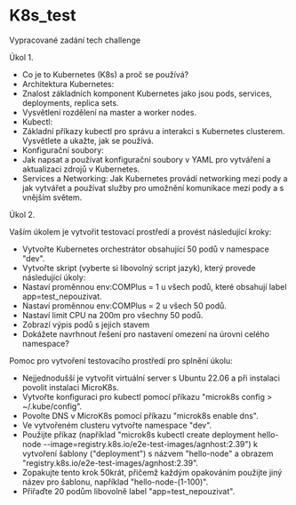 # K8s_test
Vypracované zadání tech challenge

Úkol 1.
 
- Co je to Kubernetes (K8s) a proč se používá?
- Architektura Kubernetes:
- Znalost základních komponent Kubernetes jako jsou pods, services, deployments, replica sets.
- Vysvětlení rozdělení na master a worker nodes.
- Kubectl:
- Základní příkazy kubectl pro správu a interakci s Kubernetes clusterem. Vysvětlete a ukažte, jak se používá.
- Konfigurační soubory:
- Jak napsat a používat konfigurační soubory v YAML pro vytváření a aktualizaci zdrojů v Kubernetes.
- Services a Networking: Jak Kubernetes provádí networking mezi pody a jak vytvářet a používat služby pro umožnění komunikace mezi pody a s vnějším světem.


Úkol 2.

Vaším úkolem je vytvořit testovací prostředí a provést následující kroky:
- Vytvořte Kubernetes orchestrátor obsahující 50 podů v namespace "dev".
- Vytvořte skript (vyberte si libovolný script jazyk), který provede následující úkoly:
 - Nastaví proměnnou env:COMPlus = 1 u všech podů, které obsahují label app=test_nepouzivat.
 - Nastaví proměnnou env:COMPlus = 2 u všech 50 podů.
 - Nastaví limit CPU na 200m pro všechny 50 podů.
 - Zobrazí výpis podů s jejich stavem
 - Dokážete navrhnout řešení pro nastavení omezení na úrovni celého namespace?
 
Pomoc pro vytvoření testovacího prostředí pro splnění úkolu:
- Nejjednodušší je vytvořit virtuální server s Ubuntu 22.06 a při instalaci povolit instalaci MicroK8s.
- Vytvořte konfiguraci pro kubectl pomocí příkazu "microk8s config > ~/.kube/config".
- Povolte DNS v MicroK8s pomocí příkazu "microk8s enable dns".
- Ve vytvořeném clusteru vytvořte namespace "dev".
- Použijte příkaz (například "microk8s kubectl create deployment hello-node --image=registry.k8s.io/e2e-test-images/agnhost:2.39") k vytvoření šablony ("deployment") s názvem "hello-node" a obrazem "registry.k8s.io/e2e-test-images/agnhost:2.39".
- Zopakujte tento krok 50krát, přičemž každým opakováním použijte jiný název pro šablonu, například "hello-node-(1-100)".
- Přiřaďte 20 podům libovolně label "app=test_nepouzivat".
